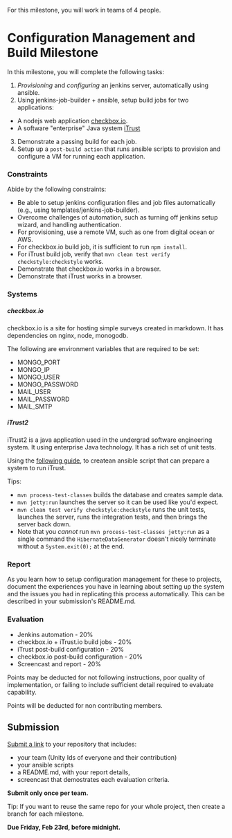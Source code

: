 For this milestone, you will work in teams of 4 people.

# Configuration Management and Build Milestone

In this milestone, you will complete the following tasks:

1. *Provisioning* and *configuring* an jenkins server, automatically using ansible.
2. Using jenkins-job-builder + ansible, setup build jobs for two applications:
  * A nodejs web application [checkbox.io](https://github.com/chrisparnin/checkbox.io).
  * A software "enterprise" Java system [iTrust](https://github.ncsu.edu/engr-csc326-staff/iTrust2-v2)
3. Demonstrate a passing build for each job.
4. Setup up a `post-build action` that runs ansible scripts to provision and configure a VM for running each application.
  
### Constraints

Abide by the following constraints:

- Be able to setup jenkins configuration files and job files automatically (e.g., using templates/jenkins-job-builder).
- Overcome challenges of automation, such as turning off jenkins setup wizard, and handling authentication.
- For provisioning, use a remote VM, such as one from digital ocean or AWS.
- For checkbox.io build job, it is sufficient to run `npm install`.
- For iTrust build job, verify that `mvn clean test verify checkstyle:checkstyle` works.
- Demonstrate that checkbox.io works in a browser.
- Demonstrate that iTrust works in a browser.

### Systems

##### checkbox.io 

checkbox.io is a site for hosting simple surveys created in markdown. It has dependencies on nginx, node, monogodb.

The following are environment variables that are required to be set:

* MONGO_PORT
* MONGO_IP
* MONGO_USER
* MONGO_PASSWORD
* MAIL_USER
* MAIL_PASSWORD
* MAIL_SMTP

##### iTrust2

iTrust2 is a java application used in the undergrad software engineering system. It using enterprise Java technology. It has a rich set of unit tests.

Using the [following guide](https://github.ncsu.edu/engr-csc326-staff/iTrust2-v2/wiki), to createan ansible script that can prepare a system to run iTrust. 

Tips:

* `mvn process-test-classes` builds the database and creates sample data.
* `mvn jetty:run` launches the server so it can be used like you'd expect.
* `mvn clean test verify checkstyle:checkstyle` runs the unit tests, launches the server, runs the integration tests, and then brings the server back down.
* Note that you _cannot_ run `mvn process-test-classes jetty:run` as a single command
the `HibernateDataGenerator` doesn't nicely terminate without a `System.exit(0);` at the end.

### Report

As you learn how to setup configuration management for these to projects, document the experiences you have in learning about setting up the system and the issues you had in replicating this process automatically. This can be described in your submission's README.md.

### Evaluation

* Jenkins automation - 20%
* checkbox.io + iTrust.io build jobs - 20%
* iTrust post-build configuration - 20%
* checkbox.io post-build configuration - 20%
* Screencast and report - 20%

Points may be deducted for not following instructions, poor quality of implementation, or failing to include sufficient detail required to evaluate capability.

Points will be deducted for non contributing members.

## Submission

[Submit a link](https://docs.google.com/forms/d/e/1FAIpQLSfedIwkUKoEyQjmoUSilVvXLw2h1Aw80RwkAnTRsuwtPe8DIA/viewform?usp=sf_link) to your repository that includes:

* your team (Unity Ids of everyone and their contribution)
* your ansible scripts
* a README.md, with your report details,
* screencast that demostrates each evaluation criteria.

**Submit only once per team.**

Tip: If you want to reuse the same repo for your whole project, then create a branch for each milestone. 

**Due Friday, Feb 23rd, before midnight.**
